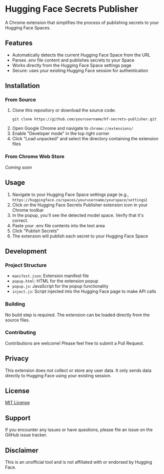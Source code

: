 # Hugging Face Secrets Publisher

A Chrome extension that simplifies the process of publishing secrets to your Hugging Face Spaces.

## Features

- Automatically detects the current Hugging Face Space from the URL
- Parses .env file content and publishes secrets to your Space
- Works directly from the Hugging Face Space settings page
- Secure: uses your existing Hugging Face session for authentication

## Installation

### From Source

1. Clone this repository or download the source code:
   ```
   git clone https://github.com/yourusername/hf-secrets-publisher.git
   ```
2. Open Google Chrome and navigate to `chrome://extensions/`
3. Enable "Developer mode" in the top right corner
4. Click "Load unpacked" and select the directory containing the extension files

### From Chrome Web Store

*Coming soon*

## Usage

1. Navigate to your Hugging Face Space settings page (e.g., `https://huggingface.co/spaces/yourusername/yourspace/settings`)
2. Click on the Hugging Face Secrets Publisher extension icon in your Chrome toolbar
3. In the popup, you'll see the detected model space. Verify that it's correct.
4. Paste your .env file contents into the text area
5. Click "Publish Secrets"
6. The extension will publish each secret to your Hugging Face Space

## Development

### Project Structure

- `manifest.json`: Extension manifest file
- `popup.html`: HTML for the extension popup
- `popup.js`: JavaScript for the popup functionality
- `inject.js`: Script injected into the Hugging Face page to make API calls

### Building

No build step is required. The extension can be loaded directly from the source files.

### Contributing

Contributions are welcome! Please feel free to submit a Pull Request.

## Privacy

This extension does not collect or store any user data. It only sends data directly to Hugging Face using your existing session.

## License

[MIT License](LICENSE)

## Support

If you encounter any issues or have questions, please file an issue on the GitHub issue tracker.

## Disclaimer

This is an unofficial tool and is not affiliated with or endorsed by Hugging Face.